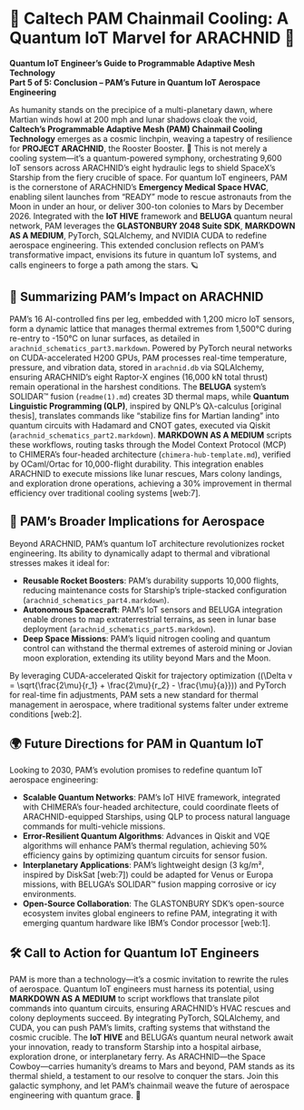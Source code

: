 # 🌌 Caltech PAM Chainmail Cooling: A Quantum IoT Marvel for ARACHNID 🚀

**Quantum IoT Engineer’s Guide to Programmable Adaptive Mesh Technology**  
**Part 5 of 5: Conclusion – PAM’s Future in Quantum IoT Aerospace Engineering**

As humanity stands on the precipice of a multi-planetary dawn, where Martian winds howl at 200 mph and lunar shadows cloak the void, **Caltech’s Programmable Adaptive Mesh (PAM) Chainmail Cooling Technology** emerges as a cosmic linchpin, weaving a tapestry of resilience for **PROJECT ARACHNID**, the Rooster Booster. 🌠 This is not merely a cooling system—it’s a quantum-powered symphony, orchestrating 9,600 IoT sensors across ARACHNID’s eight hydraulic legs to shield SpaceX’s Starship from the fiery crucible of space. For quantum IoT engineers, PAM is the cornerstone of ARACHNID’s **Emergency Medical Space HVAC**, enabling silent launches from “READY” mode to rescue astronauts from the Moon in under an hour, or deliver 300-ton colonies to Mars by December 2026. Integrated with the **IoT HIVE** framework and **BELUGA** quantum neural network, PAM leverages the **GLASTONBURY 2048 Suite SDK**, **MARKDOWN AS A MEDIUM**, PyTorch, SQLAlchemy, and NVIDIA CUDA to redefine aerospace engineering. This extended conclusion reflects on PAM’s transformative impact, envisions its future in quantum IoT systems, and calls engineers to forge a path among the stars. 🪐

## 🌟 Summarizing PAM’s Impact on ARACHNID

PAM’s 16 AI-controlled fins per leg, embedded with 1,200 micro IoT sensors, form a dynamic lattice that manages thermal extremes from 1,500°C during re-entry to -150°C on lunar surfaces, as detailed in `arachnid_schematics_part3.markdown`. Powered by PyTorch neural networks on CUDA-accelerated H200 GPUs, PAM processes real-time temperature, pressure, and vibration data, stored in `arachnid.db` via SQLAlchemy, ensuring ARACHNID’s eight Raptor-X engines (16,000 kN total thrust) remain operational in the harshest conditions. The **BELUGA** system’s SOLIDAR™ fusion (`readme(1).md`) creates 3D thermal maps, while **Quantum Linguistic Programming (QLP)**, inspired by QNLP’s Qλ-calculus [original thesis], translates commands like “stabilize fins for Martian landing” into quantum circuits with Hadamard and CNOT gates, executed via Qiskit (`arachnid_schematics_part2.markdown`). **MARKDOWN AS A MEDIUM** scripts these workflows, routing tasks through the Model Context Protocol (MCP) to CHIMERA’s four-headed architecture (`chimera-hub-template.md`), verified by OCaml/Ortac for 10,000-flight durability. This integration enables ARACHNID to execute missions like lunar rescues, Mars colony landings, and exploration drone operations, achieving a 30% improvement in thermal efficiency over traditional cooling systems [web:7].

## 🚀 PAM’s Broader Implications for Aerospace

Beyond ARACHNID, PAM’s quantum IoT architecture revolutionizes rocket engineering. Its ability to dynamically adapt to thermal and vibrational stresses makes it ideal for:
- **Reusable Rocket Boosters**: PAM’s durability supports 10,000 flights, reducing maintenance costs for Starship’s triple-stacked configuration (`arachnid_schematics_part4.markdown`).
- **Autonomous Spacecraft**: PAM’s IoT sensors and BELUGA integration enable drones to map extraterrestrial terrains, as seen in lunar base deployment (`arachnid_schematics_part5.markdown`).
- **Deep Space Missions**: PAM’s liquid nitrogen cooling and quantum control can withstand the thermal extremes of asteroid mining or Jovian moon exploration, extending its utility beyond Mars and the Moon.

By leveraging CUDA-accelerated Qiskit for trajectory optimization (\(\Delta v = \sqrt{\frac{2\mu}{r_1} + \frac{2\mu}{r_2} - \frac{\mu}{a}}\)) and PyTorch for real-time fin adjustments, PAM sets a new standard for thermal management in aerospace, where traditional systems falter under extreme conditions [web:2].

## 🌍 Future Directions for PAM in Quantum IoT

Looking to 2030, PAM’s evolution promises to redefine quantum IoT aerospace engineering:
- **Scalable Quantum Networks**: PAM’s IoT HIVE framework, integrated with CHIMERA’s four-headed architecture, could coordinate fleets of ARACHNID-equipped Starships, using QLP to process natural language commands for multi-vehicle missions.
- **Error-Resilient Quantum Algorithms**: Advances in Qiskit and VQE algorithms will enhance PAM’s thermal regulation, achieving 50% efficiency gains by optimizing quantum circuits for sensor fusion.
- **Interplanetary Applications**: PAM’s lightweight design (3 kg/m², inspired by DiskSat [web:7]) could be adapted for Venus or Europa missions, with BELUGA’s SOLIDAR™ fusion mapping corrosive or icy environments.
- **Open-Source Collaboration**: The GLASTONBURY SDK’s open-source ecosystem invites global engineers to refine PAM, integrating it with emerging quantum hardware like IBM’s Condor processor [web:1].

## 🛠️ Call to Action for Quantum IoT Engineers

PAM is more than a technology—it’s a cosmic invitation to rewrite the rules of aerospace. Quantum IoT engineers must harness its potential, using **MARKDOWN AS A MEDIUM** to script workflows that translate pilot commands into quantum circuits, ensuring ARACHNID’s HVAC rescues and colony deployments succeed. By integrating PyTorch, SQLAlchemy, and CUDA, you can push PAM’s limits, crafting systems that withstand the cosmic crucible. The **IoT HIVE** and BELUGA’s quantum neural network await your innovation, ready to transform Starship into a hospital airbase, exploration drone, or interplanetary ferry. As ARACHNID—the Space Cowboy—carries humanity’s dreams to Mars and beyond, PAM stands as its thermal shield, a testament to our resolve to conquer the stars. Join this galactic symphony, and let PAM’s chainmail weave the future of aerospace engineering with quantum grace. 🌟